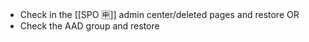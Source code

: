 - Check in the [[SPO 🈸]] admin center/deleted pages and restore
OR
- Check the AAD group and restore